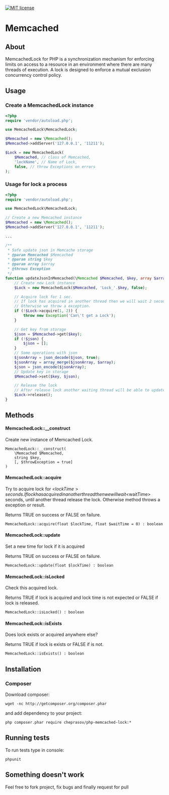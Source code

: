 [![MIT license](http://img.shields.io/badge/license-MIT-brightgreen.svg)](http://opensource.org/licenses/MIT)

Memcached
=========

## About
MemcachedLock for PHP is a synchronization mechanism for enforcing limits on access to a resource in an environment where there are many threads of execution. A lock is designed to enforce a mutual exclusion concurrency control policy.

## Usage

### Create a MemcachedLock instance

```php
<?php
require 'vendor/autoload.php';

use MemcachedLock\MemcachedLock;

$Memcached = new \Memcached();
$Memcached->addServer('127.0.0.1', '11211');

$Lock = new MemcachedLock(
    $Memcached, // class of Memcached,
    'lockName', // Name of Lock,
    false, // throw Exceptions on errors
);

```

### Usage for lock a process

```php
<?php
require 'vendor/autoload.php';

use MemcachedLock\MemcachedLock;

// Create a new Memcached instance
$Memcached = new \Memcached();
$Memcached->addServer('127.0.0.1', '11211');

...

/**
 * Safe update json in Memcache storage
 * @param Memcached $Memcached
 * @param string $key
 * @param array $array
 * @throws Exception
 */
function updateJsonInMemcached(\Memcached $Memcached, $key, array $array) {
    // Create new Lock instance
    $Lock = new MemcachedLock($Memcached, 'Lock_'.$key, false);

    // Acquire lock for 1 sec.
    // If lock has acquired in another thread then we will wait 2 second, until another thread release the lock.
    // Otherwise we throw a exception.
    if (!$Lock->acquire(1, 2)) {
        throw new Exception('Can\'t get a Lock');
    }

    // Get key from storage
    $json = $Memcached->get($key);
    if (!$json) {
        $json = [];
    }
    // Some operations with json
    $jsonArray = json_decode($json, true);
    $jsonArray = array_merge($jsonArray, $array);
    $json = json_encode($jsonArray);
    // Update key in storage
    $Memcached->set($key, $json);

    // Release the lock
    // After release lock another waiting thread will be able to update json in storage
    $Lock->release();
}

```

## Methods

#### MemcachedLock::__construct

Create new instance of Memcached Lock.

```
MemcachedLock::__construct(
    \Memcached $Memcached,
    string $key,
    [, $throwException = true]
)
```

#### MemcachedLock::acquire

Try to acquire lock for <$lockTime> seconds.
If lock has acquired in another thread then we will wait <$waitTime> seconds, until another thread release the lock.
Otherwise method throws a exception or result.

Returns TRUE on success or FALSE on failure.

```
MemcachedLock::acquire(float $lockTime, float $waitTime = 0) : boolean
```

#### MemcachedLock::update

Set a new time for lock if it is acquired

Returns TRUE on success or FALSE on failure.

```
MemcachedLock::update(float $lockTime) : boolean
```

#### MemcachedLock::isLocked

Check this acquired lock.

Returns TRUE if lock is acquired and lock time is not expected
or FALSE if lock is released.

```
MemcachedLock::isLocked() : boolean
```

#### MemcachedLock::isExists

Does lock exists or acquired anywhere else?

Returns TRUE if lock is exists or FALSE if is not.

```
MemcachedLock::isExists() : boolean
```

## Installation

### Composer

Download composer:

    wget -nc http://getcomposer.org/composer.phar

and add dependency to your project:

    php composer.phar require cheprasov/php-memcached-lock:*

## Running tests

To run tests type in console:

    phpunit

## Something doesn't work

Feel free to fork project, fix bugs and finally request for pull
